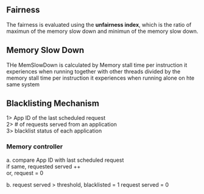 ## Fairness
The fairness is evaluated using the **unfairness index**, which is the ratio of maximun of the memory slow down and minimun of the memory slow down. 

## Memory Slow Down

THe MemSlowDown is calculated by Memory stall time per instruction it experiences when running together with other threads divided by the memory stall time per instruction it experiences when running alone on hte same system


## Blacklisting Mechanism
1> App ID of the last scheduled request\
2> # of requests served from an application\
3> blacklist status of each application

### Memory controller
a. compare App ID with last scheduled request\
   if same, requested served ++\
   or, request = 0

b. request served > threshold, blacklisted = 1
request served = 0
